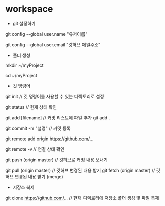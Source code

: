 # workspace

- git 설정하기

git config --global user.name "유저이름"

git config --global user.email "깃허브 메일주소"


- 폴더 생성

mkdir ~/myProject

cd ~/myProject


- 깃 명령어

git init						// 깃 명령어를 사용할 수 있는 디렉토리로 설정


git status						// 현재 상태 확인

git add [filename]				// 커밋 리스트에 파일 추가
git add .

git commit -m "설명"			// 커밋 등록


git remote add origin https://github.com/...

git remote -v					// 연결 상태 확인

git push (origin master)		// 깃허브로 커밋 내용 보내기


git pull (origin master)		// 깃허브 변경된 내용 받기
git fetch (origin master)		// 깃허브 변경된 내용 받기 (merge)


- 저장소 복제

git clone https://github.com/...	// 현재 디렉로리에 저장소 폴더 생성 및 파일 복제
